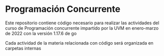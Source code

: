 # Programación Concurrente

Este repositorio contiene código necesario para realizar las actividades del curso de Programación concurrente impartido por la UVM en enero-marzo de 2022 con la versión 1.17.6 de go

Cada actividad de la materia relacionada con código será organizada en carpetas internas
